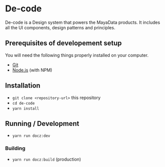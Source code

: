# De-code
De-code is a Design system that powers the MayaData products. It includes all the UI components, design patterns and principles.
 
## Prerequisites of developement setup 

You will need the following things properly installed on your computer.

* [Git](https://git-scm.com/)
* [Node.js](https://nodejs.org/) (with NPM)

## Installation

* `git clone <repository-url>` this repository
* `cd de-code`
* `yarn install`

## Running / Development

* `yarn run docz:dev`

### Building

* `yarn run docz:build` (production)
